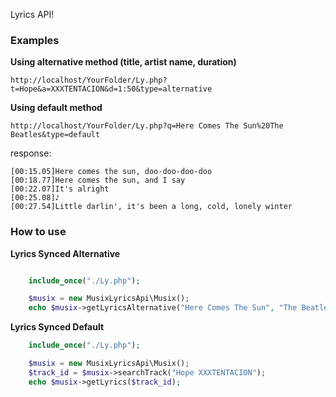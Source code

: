 Lyrics API!

### Examples

__Using alternative method (title, artist name, duration)__

```
http://localhost/YourFolder/Ly.php?t=Hope&a=XXXTENTACION&d=1:50&type=alternative
```
__Using default method__

```
http://localhost/YourFolder/Ly.php?q=Here Comes The Sun%20The Beatles&type=default
```
response:

```
[00:15.05]Here comes the sun, doo-doo-doo-doo
[00:18.77]Here comes the sun, and I say
[00:22.07]It's alright
[00:25.08]♪
[00:27.54]Little darlin', it's been a long, cold, lonely winter
```

### How to use
__Lyrics Synced Alternative__

```Php

    include_once("./Ly.php");

    $musix = new MusixLyricsApi\Musix(); 
    echo $musix->getLyricsAlternative("Here Comes The Sun", "The Beatles");

```

__Lyrics Synced Default__

```Php
    include_once("./Ly.php");

    $musix = new MusixLyricsApi\Musix();
    $track_id = $musix->searchTrack("Hope XXXTENTACION");      
    echo $musix->getLyrics($track_id);
```
